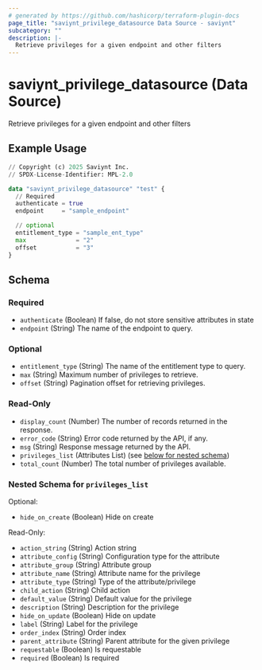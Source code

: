 ```yaml
---
# generated by https://github.com/hashicorp/terraform-plugin-docs
page_title: "saviynt_privilege_datasource Data Source - saviynt"
subcategory: ""
description: |-
  Retrieve privileges for a given endpoint and other filters
---
```


# saviynt_privilege_datasource (Data Source)

Retrieve privileges for a given endpoint and other filters

## Example Usage

```terraform
// Copyright (c) 2025 Saviynt Inc.
// SPDX-License-Identifier: MPL-2.0

data "saviynt_privilege_datasource" "test" {
  // Required
  authenticate = true
  endpoint     = "sample_endpoint"

  // optional
  entitlement_type = "sample_ent_type"
  max              = "2"
  offset           = "3"
}
```

<!-- schema generated by tfplugindocs -->
## Schema

### Required

- `authenticate` (Boolean) If false, do not store sensitive attributes in state
- `endpoint` (String) The name of the endpoint to query.

### Optional

- `entitlement_type` (String) The name of the entitlement type to query.
- `max` (String) Maximum number of privileges to retrieve.
- `offset` (String) Pagination offset for retrieving privileges.

### Read-Only

- `display_count` (Number) The number of records returned in the response.
- `error_code` (String) Error code returned by the API, if any.
- `msg` (String) Response message returned by the API.
- `privileges_list` (Attributes List) (see [below for nested schema](#nestedatt--privileges_list))
- `total_count` (Number) The total number of privileges available.

<a id="nestedatt--privileges_list"></a>
### Nested Schema for `privileges_list`

Optional:

- `hide_on_create` (Boolean) Hide on create

Read-Only:

- `action_string` (String) Action string
- `attribute_config` (String) Configuration type for the attribute
- `attribute_group` (String) Attribute group
- `attribute_name` (String) Attribute name for the privilege
- `attribute_type` (String) Type of the attribute/privilege
- `child_action` (String) Child action
- `default_value` (String) Default value for the privilege
- `description` (String) Description for the privilege
- `hide_on_update` (Boolean) Hide on update
- `label` (String) Label for the privilege
- `order_index` (String) Order index
- `parent_attribute` (String) Parent attribute for the given privilege
- `requestable` (Boolean) Is requestable
- `required` (Boolean) Is required
